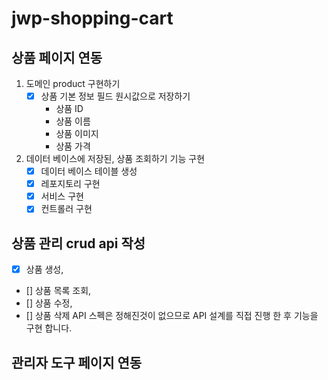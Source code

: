 # jwp-shopping-cart

## 상품 페이지 연동
1. 도메인 product 구현하기
   - [x] 상품 기본 정보 필드 원시값으로 저장하기 
     - 상품 ID
     - 상품 이름
     - 상품 이미지
     - 상품 가격
  
2. 데이터 베이스에 저장된, 상품 조회하기 기능 구현
      - [x] 데이터 베이스 테이블 생성
      - [x] 레포지토리 구현
      - [x] 서비스 구현
      - [x] 컨트롤러 구현

## 상품 관리 crud api 작성
  - [x] 상품 생성, 
  - [] 상품 목록 조회, 
  - [] 상품 수정, 
  - [] 상품 삭제
API 스펙은 정해진것이 없으므로 API 설계를 직접 진행 한 후 기능을 구현 합니다.

## 관리자 도구 페이지 연동
